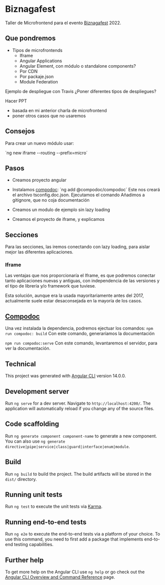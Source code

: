 # Biznagafest

Taller de Microfrontend para el evento [Biznagafest](https://devfest.gdgmalaga.dev/) 2022.

## Que pondremos

- Tipos de microfrontends
  - Iframe
  - Angular Applications
  - Angular Element, con módulo o standalone components?
  - Por CDN
  - Por packaje.json
  - Module Federation

Ejemplo de despliegue con Travis
¿Poner diferentes tipos de despliegues?

Hacer PPT

- basada en mi anterior charla de microfrontend
- poner otros casos que no usaremos

## Consejos

Para crear un nuevo módulo usar:

´ng new iframe --routing --prefix=micro´

## Pasos

- Creamos proyecto angular

- Instalamos [compodoc](https://compodoc.app/): ´ng add @compodoc/compodoc´
Este nos creará el archivo tsconfig.doc.json.
Ejecutamos el comando
Añadimos a gitignore, que no coja documentación

- Creamos un modulo de ejemplo sin lazy loading

- Creamos el proyecto de iframe, y explicamos

## Secciones

Para las secciones, las iremos conectando con lazy loading, para aislar mejor las diferentes aplicaciones.

### Iframe

Las ventajas que nos proporcionaría el Iframe, es que podremos conectar tanto aplicaciones nuevas y antiguas, con independencia
de las versiones y el tipo de librería y/o framework que tuviese.

Esta solución, aunque era la usada mayoritariamente antes del 2017, actualmente suele estar desaconsejada en la mayoría de los casos.

## [Compodoc](https://compodoc.app/)

Una vez instalada la dependencia, podremos ejectuar los comandos:
`npm run compodoc: build` Con este comando, generaríamos la documentación

`npm run compodoc:serve` Con este comando, levantaremos el servidor, para ver la documentación.

## Technical

This project was generated with [Angular CLI](https://github.com/angular/angular-cli) version 14.0.0.

## Development server

Run `ng serve` for a dev server. Navigate to `http://localhost:4200/`. The application will automatically reload if you change any of the source files.

## Code scaffolding

Run `ng generate component component-name` to generate a new component. You can also use `ng generate directive|pipe|service|class|guard|interface|enum|module`.

## Build

Run `ng build` to build the project. The build artifacts will be stored in the `dist/` directory.

## Running unit tests

Run `ng test` to execute the unit tests via [Karma](https://karma-runner.github.io).

## Running end-to-end tests

Run `ng e2e` to execute the end-to-end tests via a platform of your choice. To use this command, you need to first add a package that implements end-to-end testing capabilities.

## Further help

To get more help on the Angular CLI use `ng help` or go check out the [Angular CLI Overview and Command Reference](https://angular.io/cli) page.
